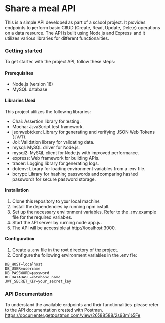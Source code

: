 # Share a meal API

This is a simple API developed as part of a school project. It provides endpoints to perform basic CRUD (Create, Read, Update, Delete) operations on a data resource. The API is built using Node.js and Express, and it utilizes various libraries for different functionalities.

### Getting started

To get started with the project API, follow these steps:

#### Prerequisites
* Node.js (version 18)
* MySQL database

#### Libraries Used
This project utilizes the following libraries:

* Chai: Assertion library for testing.
* Mocha: JavaScript test framework.
* jsonwebtoken: Library for generating and verifying JSON Web Tokens (JWT).
* Joi: Validation library for validating data.
* mysql: MySQL driver for Node.js.
* mysql2: MySQL client for Node.js with improved performance.
* express: Web framework for building APIs.
* tracer: Logging library for generating logs.
* dotenv: Library for loading environment variables from a .env file.
* bcrypt: Library for hashing passwords and comparing hashed passwords for secure password storage.

#### Installation

1. Clone this repository to your local machine.
2. Install the dependencies by running npm install.
3. Set up the necessary environment variables. Refer to the .env.example file for the required variables.
4. Start the API server by running node app.js .
5. The API will be accessible at http://localhost:3000.

#### Configuration
1. Create a .env file in the root directory of the project.
2. Configure the following environment variables in the .env file:

```
DB_HOST=localhost
DB_USER=username
DB_PASSWORD=password
DB_DATABASE=database_name
JWT_SECRET_KEY=your_secret_key
```
### API Documentation
To understand the available endpoints and their functionalities, please refer to the API documentation created with Postman.
https://documenter.getpostman.com/view/26588588/2s93m1b5Fe
